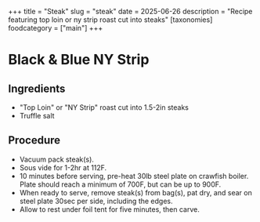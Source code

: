 ﻿+++
title = "Steak"
slug = "steak"
date = 2025-06-26
description = "Recipe featuring top loin or ny strip roast cut into steaks"
[taxonomies]
  foodcategory = ["main"]
+++

# Black & Blue NY Strip

## Ingredients
* "Top Loin" or "NY Strip" roast cut into 1.5-2in steaks
* Truffle salt

## Procedure
* Vacuum pack steak(s).
* Sous vide for 1-2hr at 112F.
* 10 minutes before serving, pre-heat 30lb steel plate on crawfish boiler. Plate should reach a minimum of 700F, but can be up to 900F.
* When ready to serve, remove steak(s) from bag(s), pat dry, and sear on steel plate 30sec per side, including the edges.
* Allow to rest under foil tent for five minutes, then carve.